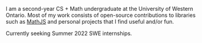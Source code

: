 I am a second-year CS + Math undergraduate at the University of Western Ontario.
Most of my work consists of open-source contributions to libraries such as [MathJS](https://mathjs.org) and
personal projects that I find useful and/or fun.

Currently seeking Summer 2022 SWE internships.
